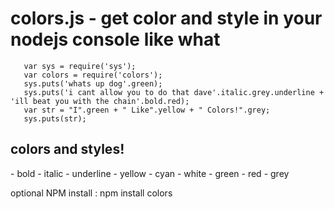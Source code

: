 <h1>colors.js - get color and style in your nodejs console like what</h1>

       var sys = require('sys');
       var colors = require('colors');
       sys.puts('whats up dog'.green);
       sys.puts('i cant allow you to do that dave'.italic.grey.underline + 'ill beat you with the chain'.bold.red);
       var str = "I".green + " Like".yellow + " Colors!".grey;
       sys.puts(str);


<h2>colors and styles!</h2>
- bold
- italic
- underline
- yellow
- cyan
- white
- green
- red
- grey

       
optional NPM install : npm install colors